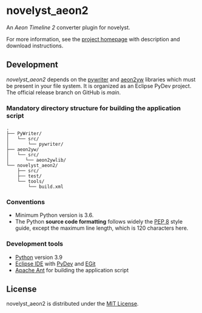 # novelyst_aeon2

An *Aeon Timeline 2* converter plugin for novelyst.

For more information, see the [project homepage](https://peter88213.github.io/novelyst_aeon2) with description and download instructions.

## Development

*novelyst_aeon2* depends on the [pywriter](https://github.com/peter88213/PyWriter) and [aeon2yw](https://github.com/peter88213/aeon2yw) libraries which must be present in your file system. It is organized as an Eclipse PyDev project. The official release branch on GitHub is *main*.

### Mandatory directory structure for building the application script

```
.
├── PyWriter/
│   └── src/
│       └── pywriter/
├── aeon2yw/
│   └── src/
│      └── aeon2ywlib/
└── novelyst_aeon2/
    ├── src/
    ├── test/
    └── tools/ 
        └── build.xml
```

### Conventions

- Minimum Python version is 3.6. 
- The Python **source code formatting** follows widely the [PEP 8](https://www.python.org/dev/peps/pep-0008/) style guide, except the maximum line length, which is 120 characters here.

### Development tools

- [Python](https://python.org) version 3.9
- [Eclipse IDE](https://eclipse.org) with [PyDev](https://pydev.org) and [EGit](https://www.eclipse.org/egit/)
- [Apache Ant](https://ant.apache.org/) for building the application script


## License

novelyst_aeon2 is distributed under the [MIT License](http://www.opensource.org/licenses/mit-license.php).

